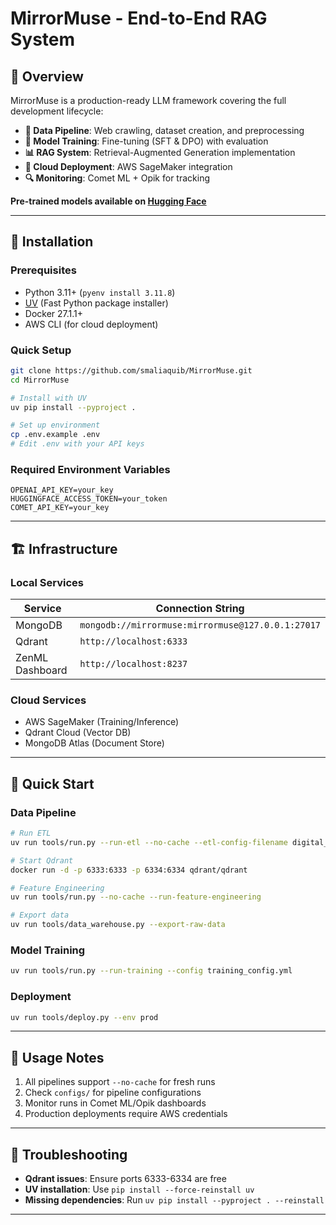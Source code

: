 # MirrorMuse - End-to-End RAG System  

## 📌 Overview  

MirrorMuse is a production-ready LLM framework covering the full development lifecycle:

- **📝 Data Pipeline**: Web crawling, dataset creation, and preprocessing
- **🔄 Model Training**: Fine-tuning (SFT & DPO) with evaluation
- **📊 RAG System**: Retrieval-Augmented Generation implementation
- **🚀 Cloud Deployment**: AWS SageMaker integration
- **🔍 Monitoring**: Comet ML + Opik for tracking

**Pre-trained models available on [Hugging Face](https://huggingface.co/SkillRipper)**

---

## 🔧 Installation  

### Prerequisites  
- Python 3.11+ (`pyenv install 3.11.8`)
- [UV](https://github.com/astral-sh/uv) (Fast Python package installer)
- Docker 27.1.1+
- AWS CLI (for cloud deployment)

### Quick Setup  
```bash
git clone https://github.com/smaliaquib/MirrorMuse.git
cd MirrorMuse

# Install with UV
uv pip install --pyproject .

# Set up environment
cp .env.example .env
# Edit .env with your API keys
```

### Required Environment Variables
```
OPENAI_API_KEY=your_key
HUGGINGFACE_ACCESS_TOKEN=your_token
COMET_API_KEY=your_key
```

---

## 🏗️ Infrastructure  

### Local Services  
| Service          | Connection String                                 |
|------------------|---------------------------------------------------|
| MongoDB          | `mongodb://mirrormuse:mirrormuse@127.0.0.1:27017` |
| Qdrant           | `http://localhost:6333`                           |
| ZenML Dashboard  | `http://localhost:8237`                           |

### Cloud Services  
- AWS SageMaker (Training/Inference)
- Qdrant Cloud (Vector DB)
- MongoDB Atlas (Document Store)

---

## 🚀 Quick Start  

### Data Pipeline  
```bash
# Run ETL
uv run tools/run.py --run-etl --no-cache --etl-config-filename digital_data_etl.yml

# Start Qdrant
docker run -d -p 6333:6333 -p 6334:6334 qdrant/qdrant

# Feature Engineering  
uv run tools/run.py --no-cache --run-feature-engineering

# Export data
uv run tools/data_warehouse.py --export-raw-data
```

### Model Training  
```bash
uv run tools/run.py --run-training --config training_config.yml
```

### Deployment  
```bash
uv run tools/deploy.py --env prod
```

---

## 📝 Usage Notes  

1. All pipelines support `--no-cache` for fresh runs
2. Check `configs/` for pipeline configurations
3. Monitor runs in Comet ML/Opik dashboards
4. Production deployments require AWS credentials

---

## 🔧 Troubleshooting  

- **Qdrant issues**: Ensure ports 6333-6334 are free
- **UV installation**: Use `pip install --force-reinstall uv`
- **Missing dependencies**: Run `uv pip install --pyproject . --reinstall`
---
